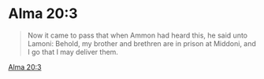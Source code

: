 # Alma 20:3

> Now it came to pass that when Ammon had heard this, he said unto Lamoni: Behold, my brother and brethren are in prison at Middoni, and I go that I may deliver them.

[Alma 20:3](https://www.churchofjesuschrist.org/study/scriptures/bofm/alma/20?lang=eng&id=p3#p3)


